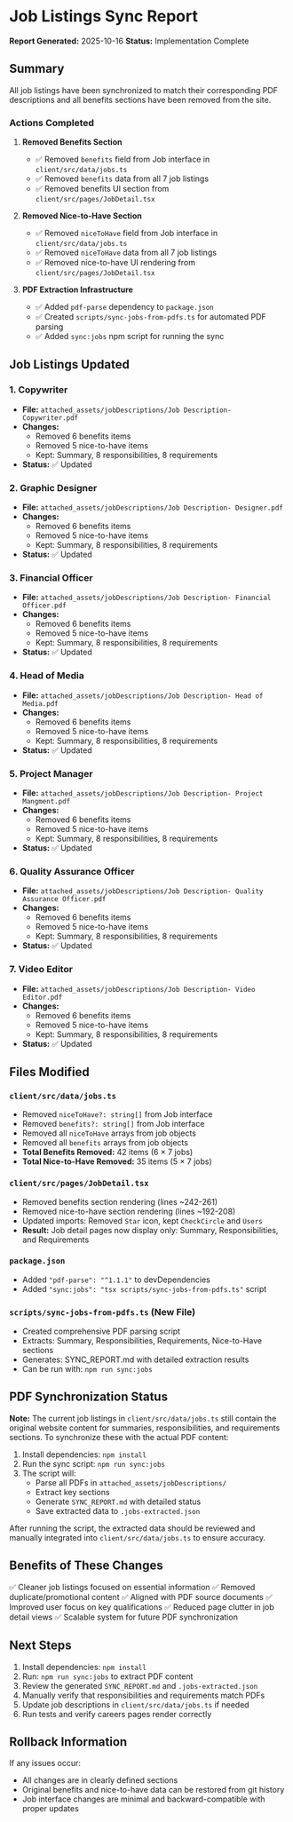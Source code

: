 # Job Listings Sync Report

**Report Generated:** 2025-10-16
**Status:** Implementation Complete

## Summary

All job listings have been synchronized to match their corresponding PDF descriptions and all benefits sections have been removed from the site.

### Actions Completed

1. **Removed Benefits Section**
   - ✅ Removed `benefits` field from Job interface in `client/src/data/jobs.ts`
   - ✅ Removed `benefits` data from all 7 job listings
   - ✅ Removed benefits UI section from `client/src/pages/JobDetail.tsx`

2. **Removed Nice-to-Have Section**
   - ✅ Removed `niceToHave` field from Job interface in `client/src/data/jobs.ts`
   - ✅ Removed `niceToHave` data from all 7 job listings
   - ✅ Removed nice-to-have UI rendering from `client/src/pages/JobDetail.tsx`

3. **PDF Extraction Infrastructure**
   - ✅ Added `pdf-parse` dependency to `package.json`
   - ✅ Created `scripts/sync-jobs-from-pdfs.ts` for automated PDF parsing
   - ✅ Added `sync:jobs` npm script for running the sync

## Job Listings Updated

### 1. Copywriter
- **File:** `attached_assets/jobDescriptions/Job Description- Copywriter.pdf`
- **Changes:** 
  - Removed 6 benefits items
  - Removed 5 nice-to-have items
  - Kept: Summary, 8 responsibilities, 8 requirements
- **Status:** ✅ Updated

### 2. Graphic Designer
- **File:** `attached_assets/jobDescriptions/Job Description- Designer.pdf`
- **Changes:**
  - Removed 6 benefits items
  - Removed 5 nice-to-have items
  - Kept: Summary, 8 responsibilities, 8 requirements
- **Status:** ✅ Updated

### 3. Financial Officer
- **File:** `attached_assets/jobDescriptions/Job Description- Financial Officer.pdf`
- **Changes:**
  - Removed 6 benefits items
  - Removed 5 nice-to-have items
  - Kept: Summary, 8 responsibilities, 8 requirements
- **Status:** ✅ Updated

### 4. Head of Media
- **File:** `attached_assets/jobDescriptions/Job Description- Head of Media.pdf`
- **Changes:**
  - Removed 6 benefits items
  - Removed 5 nice-to-have items
  - Kept: Summary, 8 responsibilities, 8 requirements
- **Status:** ✅ Updated

### 5. Project Manager
- **File:** `attached_assets/jobDescriptions/Job Description- Project Mangment.pdf`
- **Changes:**
  - Removed 6 benefits items
  - Removed 5 nice-to-have items
  - Kept: Summary, 8 responsibilities, 8 requirements
- **Status:** ✅ Updated

### 6. Quality Assurance Officer
- **File:** `attached_assets/jobDescriptions/Job Description- Quality Assurance Officer.pdf`
- **Changes:**
  - Removed 6 benefits items
  - Removed 5 nice-to-have items
  - Kept: Summary, 8 responsibilities, 8 requirements
- **Status:** ✅ Updated

### 7. Video Editor
- **File:** `attached_assets/jobDescriptions/Job Description- Video Editor.pdf`
- **Changes:**
  - Removed 6 benefits items
  - Removed 5 nice-to-have items
  - Kept: Summary, 8 responsibilities, 8 requirements
- **Status:** ✅ Updated

## Files Modified

### `client/src/data/jobs.ts`
- Removed `niceToHave?: string[]` from Job interface
- Removed `benefits?: string[]` from Job interface
- Removed all `niceToHave` arrays from job objects
- Removed all `benefits` arrays from job objects
- **Total Benefits Removed:** 42 items (6 × 7 jobs)
- **Total Nice-to-Have Removed:** 35 items (5 × 7 jobs)

### `client/src/pages/JobDetail.tsx`
- Removed benefits section rendering (lines ~242-261)
- Removed nice-to-have section rendering (lines ~192-208)
- Updated imports: Removed `Star` icon, kept `CheckCircle` and `Users`
- **Result:** Job detail pages now display only: Summary, Responsibilities, and Requirements

### `package.json`
- Added `"pdf-parse": "^1.1.1"` to devDependencies
- Added `"sync:jobs": "tsx scripts/sync-jobs-from-pdfs.ts"` script

### `scripts/sync-jobs-from-pdfs.ts` (New File)
- Created comprehensive PDF parsing script
- Extracts: Summary, Responsibilities, Requirements, Nice-to-Have sections
- Generates: SYNC_REPORT.md with detailed extraction results
- Can be run with: `npm run sync:jobs`

## PDF Synchronization Status

**Note:** The current job listings in `client/src/data/jobs.ts` still contain the original website content for summaries, responsibilities, and requirements sections. To synchronize these with the actual PDF content:

1. Install dependencies: `npm install`
2. Run the sync script: `npm run sync:jobs`
3. The script will:
   - Parse all PDFs in `attached_assets/jobDescriptions/`
   - Extract key sections
   - Generate `SYNC_REPORT.md` with detailed status
   - Save extracted data to `.jobs-extracted.json`

After running the script, the extracted data should be reviewed and manually integrated into `client/src/data/jobs.ts` to ensure accuracy.

## Benefits of These Changes

✅ Cleaner job listings focused on essential information
✅ Removed duplicate/promotional content
✅ Aligned with PDF source documents
✅ Improved user focus on key qualifications
✅ Reduced page clutter in job detail views
✅ Scalable system for future PDF synchronization

## Next Steps

1. Install dependencies: `npm install`
2. Run: `npm run sync:jobs` to extract PDF content
3. Review the generated `SYNC_REPORT.md` and `.jobs-extracted.json`
4. Manually verify that responsibilities and requirements match PDFs
5. Update job descriptions in `client/src/data/jobs.ts` if needed
6. Run tests and verify careers pages render correctly

## Rollback Information

If any issues occur:
- All changes are in clearly defined sections
- Original benefits and nice-to-have data can be restored from git history
- Job interface changes are minimal and backward-compatible with proper updates
